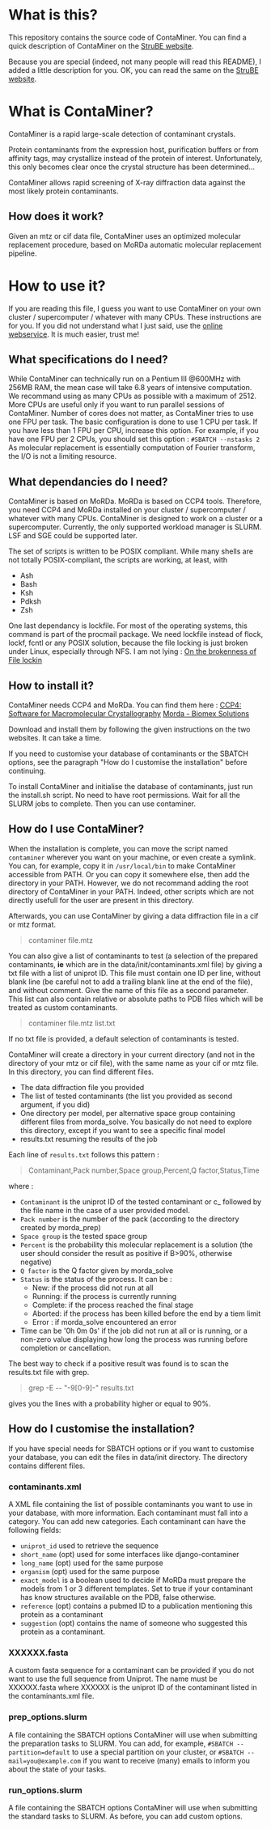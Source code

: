 # What is this?

This repository contains the source code of ContaMiner. You can find a quick
description of ContaMiner on the [StruBE
website](https://strube.cbrc.kaust.edu.sa/contaminer).

Because you are special (indeed, not many people will read this README), I
added a little description for you. OK, you can read the same on the [StruBE
website](https://strube.cbrc.kaust.edu.sa/contaminer).

# What is ContaMiner?
ContaMiner is a rapid large-scale detection of contaminant crystals.

Protein contaminants from the expression host, purification buffers or from
affinity tags, may crystallize instead of the protein of interest.
Unfortunately, this only becomes clear once the crystal structure has been
determined...

ContaMiner allows rapid screening of X-ray diffraction data against the most
likely protein contaminants.

## How does it work?
Given an mtz or cif data file, ContaMiner uses an optimized molecular
replacement procedure, based on MoRDa automatic molecular replacement pipeline.

# How to use it?
If you are reading this file, I guess you want to use ContaMiner on your own
cluster / supercomputer / whatever with many CPUs. These instructions are for
you. If you did not understand what I just said, use the [online
webservice](https://strube.cbrc.kaust.edu.sa/contaminer). It is much easier,
trust me!

## What specifications do I need?
While ContaMiner can technically run on a Pentium III @600MHz with 256MB RAM,
the mean case will take 6.8 years of intensive computation.
We recommand using as many CPUs as possible with a maximum of 2512. More CPUs
are useful only if you want to run parallel sessions of ContaMiner.
Number of cores does not matter, as ContaMiner tries to use one FPU per task. 
The basic configuration is done to use 1 CPU per task. If you have less than 1 
FPU per CPU, increase this option. For example, if you have one FPU per 2 CPUs, 
you should set this option :
`#SBATCH --nstasks 2`
As molecular replacement is essentially computation of Fourier transform, the
I/O is not a limiting resource.

## What dependancies do I need?
ContaMiner is based on MoRDa. MoRDa is based on CCP4 tools. Therefore, you need
CCP4 and MoRDa installed on your cluster / supercomputer / whatever with many
CPUs. ContaMiner is designed to work on a cluster or a supercomputer. Currently,
the only supported workload manager is SLURM. LSF and SGE could be supported
later.

The set of scripts is written to be POSIX compliant. While many shells are
not totally POSIX-compliant, the scripts are working, at least, with
-   Ash
-   Bash
-   Ksh
-   Pdksh
-   Zsh

One last dependancy is lockfile. For most of the operating systems, this command
is part of the procmail package. We need lockfile instead of flock, lockf, fcntl
or any POSIX solution, because the file locking is just broken under Linux,
especially through NFS. I am not lying : [On the brokenness of File
lockin](http://0pointer.de/blog/projects/locking.html)

## How to install it?
ContaMiner needs CCP4 and MoRDa. You can find them here :
[CCP4: Software for Macromolecular Crystallography](http://www.ccp4.ac.uk)
[Morda - Biomex Solutions](http://www.biomexsolutions.co.uk/morda/)

Download and install them by following the given instructions on the two
websites. It can take a time.

If you need to customise your database of contaminants or the SBATCH options,
see the paragraph "How do I customise the installation" before continuing.

To install ContaMiner and initialise the database of contaminants, just run the
install.sh script. No need to have root permissions. Wait for all the SLURM jobs
to complete. Then you can use contaminer.

## How do I use ContaMiner?
When the installation is complete, you can move the script named `contaminer`
wherever you want on your machine, or even create a symlink. You can, for
example, copy it in
`/usr/local/bin` to make ContaMiner accessible from PATH. Or you can copy it
somewhere else, then add the directory in your PATH.
However, we do not recommand adding the root directory of ContaMiner in your
PATH. Indeed, other scripts which are not directly usefull for the user are
present in this directory.

Afterwards, you can use ContaMiner by giving a data diffraction file in a cif or
mtz format.
> contaminer file.mtz

You can also give a list of contaminants to test (a selection of the
prepared contaminants, __ie__ which are in the data/init/contaminants.xml file)
by giving a txt file with a list of uniprot ID. This file must contain one ID
per line, without blank line (be careful not to add a trailing blank line at
the end of the file), and without comment. Give the name of this file as a
second parameter. This list can also contain relative or absolute paths to
PDB files which will be treated as custom contaminants.
> contaminer file.mtz list.txt

If no txt file is provided, a default selection of contaminants is tested.

ContaMiner will create a directory in your current directory (and not in the
directory of your mtz or cif file), with the same name as your cif
or mtz file. In this directory, you can find different files.

- The data diffraction file you provided
- The list of tested contaminants (the list you provided as second argument, if
  you did)
- One directory per model, per alternative space group containing different
  files from morda\_solve. You basically do not need to explore this directory,
  except if you want to see a specific final model
- results.txt resuming the results of the job

Each line of `results.txt` follows this pattern :
> Contaminant,Pack number,Space group,Percent,Q factor,Status,Time

where :
- `Contaminant` is the uniprot ID of the tested contaminant or c\_ followed
  by the file name in the case of a user provided model.
- `Pack number` is the number of the pack (according to the directory created by
  morda\_prep)
- `Space group` is the tested space group
- `Percent` is the probability this molecular replacement is a solution (the
  user should consider the result as positive if B>90%, otherwise negative)
- `Q factor` is the Q factor given by morda\_solve
- `Status` is the status of the process. It can be :
  - New: if the process did not run at all
  - Running: if the process is currently running
  - Complete: if the process reached the final stage
  - Aborted: if the process has been killed before the end by a tiem limit
  - Error : if morda\_solve encountered an error
- Time can be '0h 0m 0s' if the job did not run at all or is running, or a
  non-zero value displaying how long the process was running before completion
  or cancellation.

The best way to check if a positive result was found is to scan the results.txt
file with grep.
> grep -E -- "-9[0-9]-" results.txt

gives you the lines with a probability higher or equal to 90%.

## How do I customise the installation?
If you have special needs for SBATCH options or if you want
to customise your database, you can edit the files in data/init directory.
The directory contains different files.

### contaminants.xml
A XML file containing the list of possible contaminants you want to use in your
database, with more information. Each contaminant must fall into a category.
You can add new categories. Each contaminant can have the following fields:
- `uniprot_id` used to retrieve the sequence
- `short_name` (opt) used for some interfaces like django-contaminer
- `long_name` (opt) used for the same purpose
- `organism` (opt) used for the same purpose
- `exact_model` is a boolean used to decide if MoRDa must prepare the models
  from 1 or 3 different templates. Set to true if your contaminant has know
  structures available on the PDB, false otherwise.
- `reference` (opt) contains a pubmed ID to a publication mentioning this
  protein as a contaminant
- `suggestion` (opt) contains the name of someone who suggested this protein as
  a contaminant.

### XXXXXX.fasta
A custom fasta sequence for a contaminant can be provided if you do not want to 
use the full sequence from Uniprot. The name must be XXXXXX.fasta where XXXXXX 
is the uniprot ID of the contaminant listed in the contaminants.xml file.

### prep\_options.slurm
A file containing the SBATCH options ContaMiner will use when submitting the 
preparation tasks to SLURM. You can add, for example,
`#SBATCH --partition=default`
to use a special partition on your cluster, or 
`#SBATCH --mail=you@example.com`
if you want to receive (many) emails to inform you about the state of your
tasks.

### run\_options.slurm
A file containing the SBATCH options ContaMiner will use when submitting the 
standard tasks to SLURM. As before, you can add custom options.
